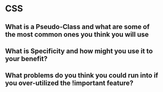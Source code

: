 # CSS

## What is a Pseudo-Class and what are some of the most common ones you think you will use



## What is Specificity and how might you use it to your benefit?



## What problems do you think you could run into if you over-utilized the !important feature?
